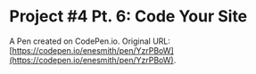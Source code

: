 # Project #4 Pt. 6: Code Your Site

A Pen created on CodePen.io. Original URL: [https://codepen.io/enesmith/pen/YzrPBoW](https://codepen.io/enesmith/pen/YzrPBoW).


